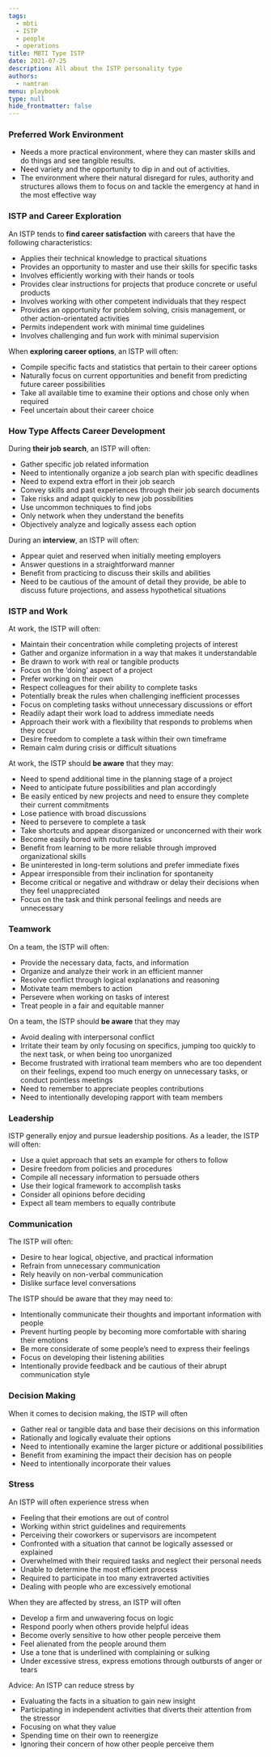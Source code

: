 ```yaml
---
tags: 
  - mbti
  - ISTP
  - people
  - operations
title: MBTI Type ISTP
date: 2021-07-25
description: All about the ISTP personality type
authors: 
  - namtran
menu: playbook
type: null
hide_frontmatter: false
---
```


### Preferred Work Environment
* Needs a more practical environment, where they can master skills and do things and see tangible results.
* Need variety and the opportunity to dip in and out of activities.
* The environment where their natural disregard for rules, authority and structures allows them to focus on and tackle the emergency at hand in the most effective way

### ISTP and Career Exploration
An ISTP tends to **find career satisfaction** with careers that have the following characteristics:
* Applies their technical knowledge to practical situations
* Provides an opportunity to master and use their skills for specific tasks
* Involves efficiently working with their hands or tools
* Provides clear instructions for projects that produce concrete or useful products
* Involves working with other competent individuals that they respect
* Provides an opportunity for problem solving, crisis management, or other action-orientated activities
* Permits independent work with minimal time guidelines
* Involves challenging and fun work with minimal supervision

When **exploring career options**, an ISTP will often:
* Compile specific facts and statistics that pertain to their career options
* Naturally focus on current opportunities and benefit from predicting future career possibilities
* Take all available time to examine their options and chose only when required
* Feel uncertain about their career choice

### How Type Affects Career Development
During **their job search**, an ISTP will often:
* Gather specific job related information
* Need to intentionally organize a job search plan with specific deadlines
* Need to expend extra effort in their job search
* Convey skills and past experiences through their job search documents
* Take risks and adapt quickly to new job possibilities
* Use uncommon techniques to find jobs
* Only network when they understand the benefits
* Objectively analyze and logically assess each option

During an **interview**, an ISTP will often:
* Appear quiet and reserved when initially meeting employers
* Answer questions in a straightforward manner
* Benefit from practicing to discuss their skills and abilities
* Need to be cautious of the amount of detail they provide, be able to discuss future projections, and assess hypothetical situations

### ISTP and Work
At work, the ISTP will often:
* Maintain their concentration while completing projects of interest
* Gather and organize information in a way that makes it understandable
* Be drawn to work with real or tangible products
* Focus on the ‘doing’ aspect of a project
* Prefer working on their own
* Respect colleagues for their ability to complete tasks
* Potentially break the rules when challenging inefficient processes
* Focus on completing tasks without unnecessary discussions or effort
* Readily adapt their work load to address immediate needs
* Approach their work with a flexibility that responds to problems when they occur
* Desire freedom to complete a task within their own timeframe
* Remain calm during crisis or difficult situations

At work, the ISTP should **be aware** that they may:
* Need to spend additional time in the planning stage of a project
* Need to anticipate future possibilities and plan accordingly
* Be easily enticed by new projects and need to ensure they complete their current commitments
* Lose patience with broad discussions
* Need to persevere to complete a task
* Take shortcuts and appear disorganized or unconcerned with their work
* Become easily bored with routine tasks
* Benefit from learning to be more reliable through improved organizational skills
* Be uninterested in long-term solutions and prefer immediate fixes
* Appear irresponsible from their inclination for spontaneity
* Become critical or negative and withdraw or delay their decisions when they feel unappreciated
* Focus on the task and think personal feelings and needs are unnecessary

### Teamwork
On a team, the ISTP will often:
* Provide the necessary data, facts, and information
* Organize and analyze their work in an efficient manner
* Resolve conflict through logical explanations and reasoning
* Motivate team members to action
* Persevere when working on tasks of interest
* Treat people in a fair and equitable manner

On a team, the ISTP should **be aware** that they may

* Avoid dealing with interpersonal conflict
* Irritate their team by only focusing on specifics, jumping too quickly to the next task, or when being too unorganized
* Become frustrated with irrational team members who are too dependent on their feelings, expend too much energy on unnecessary tasks, or conduct pointless meetings
* Need to remember to appreciate peoples contributions
* Need to intentionally developing rapport with team members

### Leadership
ISTP generally enjoy and pursue leadership positions. As a leader, the ISTP will often:
* Use a quiet approach that sets an example for others to follow
* Desire freedom from policies and procedures
* Compile all necessary information to persuade others
* Use their logical framework to accomplish tasks
* Consider all opinions before deciding
* Expect all team members to equally contribute

### Communication
The ISTP will often:
* Desire to hear logical, objective, and practical information
* Refrain from unnecessary communication
* Rely heavily on non-verbal communication
* Dislike surface level conversations

The ISTP should be aware that they may need to:
* Intentionally communicate their thoughts and important information with people
* Prevent hurting people by becoming more comfortable with sharing their emotions
* Be more considerate of some people’s need to express their feelings
* Focus on developing their listening abilities
* Intentionally provide feedback and be cautious of their abrupt communication style

### Decision Making
When it comes to decision making, the ISTP will often
* Gather real or tangible data and base their decisions on this information
* Rationally and logically evaluate their options
* Need to intentionally examine the larger picture or additional possibilities
* Benefit from examining the impact their decision has on people
* Need to intentionally incorporate their values

### Stress
An ISTP will often experience stress when
* Feeling that their emotions are out of control
* Working within strict guidelines and requirements
* Perceiving their coworkers or supervisors are incompetent
* Confronted with a situation that cannot be logically assessed or explained
* Overwhelmed with their required tasks and neglect their personal needs
* Unable to determine the most efficient process
* Required to participate in too many extraverted activities
* Dealing with people who are excessively emotional

When they are affected by stress, an ISTP will often
* Develop a firm and unwavering focus on logic
* Respond poorly when others provide helpful ideas
* Become overly sensitive to how other people perceive them
* Feel alienated from the people around them
* Use a tone that is underlined with complaining or sulking
* Under excessive stress, express emotions through outbursts of anger or tears

Advice: An ISTP can reduce stress by
* Evaluating the facts in a situation to gain new insight
* Participating in independent activities that diverts their attention from the stressor
* Focusing on what they value
* Spending time on their own to reenergize
* Ignoring their concern of how other people perceive them